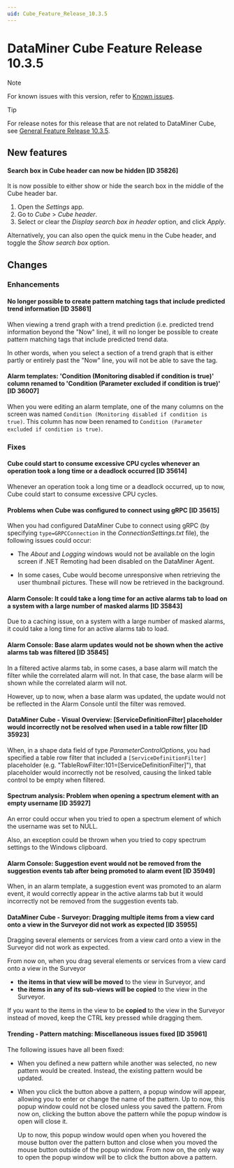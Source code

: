 ```yaml
---
uid: Cube_Feature_Release_10.3.5
---
```


# DataMiner Cube Feature Release 10.3.5

> [!NOTE]
> For known issues with this version, refer to [Known issues](xref:Known_issues).

> [!TIP]
> For release notes for this release that are not related to DataMiner Cube, see [General Feature Release 10.3.5](xref:General_Feature_Release_10.3.5).

## New features

#### Search box in Cube header can now be hidden [ID 35826]

<!-- MR 10.4.0 - FR 10.3.5 -->

It is now possible to either show or hide the search box in the middle of the Cube header bar.

1. Open the *Settings* app.
1. Go to *Cube* > *Cube header*.
1. Select or clear the *Display search box in header* option, and click *Apply*.

Alternatively, you can also open the quick menu in the Cube header, and toggle the *Show search box* option.

## Changes

### Enhancements

#### No longer possible to create pattern matching tags that include predicted trend information [ID 35861]

<!-- MR 10.3.0 [CU2] - FR 10.3.5 -->

When viewing a trend graph with a trend prediction (i.e. predicted trend information beyond the "Now" line), it will no longer be possible to create pattern matching tags that include predicted trend data.

In other words, when you select a section of a trend graph that is either partly or entirely past the "Now" line, you will not be able to save the tag.

#### Alarm templates: 'Condition (Monitoring disabled if condition is true)' column renamed to 'Condition (Parameter excluded if condition is true)' [ID 36007]

<!-- MR 10.2.0 [CU14]/10.3.0 [CU2] - FR 10.3.5 -->

When you were editing an alarm template, one of the many columns on the screen was named `Condition (Monitoring disabled if condition is true)`. This column has now been renamed to `Condition (Parameter excluded if condition is true)`.

### Fixes

#### Cube could start to consume excessive CPU cycles whenever an operation took a long time or a deadlock occurred [ID 35614]

<!-- MR 10.3.0 [CU2] - FR 10.3.5 -->

Whenever an operation took a long time or a deadlock occurred, up to now, Cube could start to consume excessive CPU cycles.

#### Problems when Cube was configured to connect using gRPC [ID 35615]

<!-- MR 10.3.0 [CU2] - FR 10.3.5 -->

When you had configured DataMiner Cube to connect using gRPC (by specifying `type=GRPCConnection` in the *ConnectionSettings.txt* file), the following issues could occur:

- The *About* and *Logging* windows would not be available on the login screen if .NET Remoting had been disabled on the DataMiner Agent.

- In some cases, Cube would become unresponsive when retrieving the user thumbnail pictures. These will now be retrieved in the background.

#### Alarm Console: It could take a long time for an active alarms tab to load on a system with a large number of masked alarms [ID 35843]

<!-- MR 10.2.0 [CU14]/10.3.0 [CU2] - FR 10.3.5 -->

Due to a caching issue, on a system with a large number of masked alarms, it could take a long time for an active alarms tab to load.

#### Alarm Console: Base alarm updates would not be shown when the active alarms tab was filtered [ID 35845]

<!-- MR 10.2.0 [CU14]/10.3.0 [CU2] - FR 10.3.5 -->

In a filtered active alarms tab, in some cases, a base alarm will match the filter while the correlated alarm will not. In that case, the base alarm will be shown while the correlated alarm will not.

However, up to now, when a base alarm was updated, the update would not be reflected in the Alarm Console until the filter was removed.

#### DataMiner Cube - Visual Overview: [ServiceDefinitionFilter] placeholder would incorrectly not be resolved when used in a table row filter [ID 35923]

<!-- MR 10.2.0 [CU14]/10.3.0 [CU2] - FR 10.3.5 -->

When, in a shape data field of type *ParameterControlOptions*, you had specified a table row filter that included a `[ServiceDefinitionFilter]` placeholder (e.g. "TableRowFilter:101=[ServiceDefinitionFilter]"), that placeholder would incorrectly not be resolved, causing the linked table control to be empty when filtered.

#### Spectrum analysis: Problem when opening a spectrum element with an empty username [ID 35927]

<!-- MR 10.2.0 [CU14]/10.3.0 [CU2] - FR 10.3.5 -->

An error could occur when you tried to open a spectrum element of which the username was set to NULL.

Also, an exception could be thrown when you tried to copy spectrum settings to the Windows clipboard.

#### Alarm Console: Suggestion event would not be removed from the suggestion events tab after being promoted to alarm event [ID 35949]

<!-- MR 10.4.0 - FR 10.3.5 -->

When, in an alarm template, a suggestion event was promoted to an alarm event, it would correctly appear in the active alarms tab but it would incorrectly not be removed from the suggestion events tab.

#### DataMiner Cube - Surveyor: Dragging multiple items from a view card onto a view in the Surveyor did not work as expected [ID 35955]

<!-- MR 10.2.0 [CU14]/10.3.0 [CU2] - FR 10.3.5 -->

Dragging several elements or services from a view card onto a view in the Surveyor did not work as expected.

From now on, when you drag several elements or services from a view card onto a view in the Surveyor

- **the items in that view will be moved** to the view in Surveyor, and
- **the items in any of its sub-views will be copied** to the view in the Surveyor.

If you want to the items in the view to be **copied** to the view in the Surveyor instead of moved, keep the CTRL key pressed while dragging them.

#### Trending - Pattern matching: Miscellaneous issues fixed [ID 35961]

<!-- MR 10.3.0 [CU2] - FR 10.3.5 -->

The following issues have all been fixed:

- When you defined a new pattern while another was selected, no new pattern would be created. Instead, the existing pattern would be updated.

- When you click the button above a pattern, a popup window will appear, allowing you to enter or change the name of the pattern. Up to now, this popup window could not be closed unless you saved the pattern. From now on, clicking the button above the pattern while the popup window is open will close it.

  Up to now, this popup window would open when you hovered the mouse button over the pattern button and close when you moved the mouse button outside of the popup window. From now on, the only way to open the popup window will be to click the button above a pattern.
